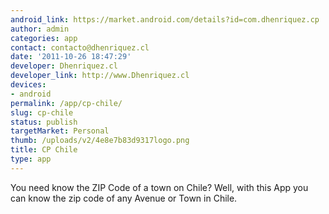 ```yaml
---
android_link: https://market.android.com/details?id=com.dhenriquez.cp
author: admin
categories: app
contact: contacto@dhenriquez.cl
date: '2011-10-26 18:47:29'
developer: Dhenriquez.cl
developer_link: http://www.Dhenriquez.cl
devices: 
- android
permalink: /app/cp-chile/
slug: cp-chile
status: publish
targetMarket: Personal
thumb: /uploads/v2/4e8e7b83d9317logo.png
title: CP Chile
type: app
---
```


You need know the ZIP Code of a town on Chile? Well, with this App you can know the zip code of any Avenue or Town in Chile.